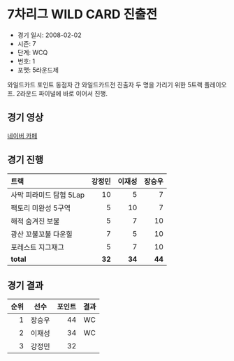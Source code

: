 # 7차리그 WILD CARD 진출전

- 경기 일시: 2008-02-02
- 시즌: 7
- 단계: WCQ
- 번호: 1
- 포맷: 5라운드제



와일드카드 포인트 동점자 간 와일드카드전 진출자 두 명을 가리기 위한 5트랙 플레이오프. 2라운드 파이널에 바로 이어서 진행.

## 경기 영상
[네이버 카페](https://cafe.naver.com/leaguekart/92)

## 경기 진행

| 트랙 | 강정민 | 이재성 | 장승우 |
|:---|---:|---:|---:|
| 사막 피라미드 탐험 5Lap | 10 | 5 | 7 |
| 팩토리 미완성 5구역 | 5 | 10 | 7 |
| 해적 숨겨진 보물 | 5 | 7 | 10 |
| 광산 꼬불꼬불 다운힐 | 7 | 5 | 10 |
| 포레스트 지그재그 | 5 | 7 | 10 |
| __total__ | __32__ | __34__ | __44__ |




## 경기 결과

| 순위 | 선수 | 포인트 | 결과 |
|---:|:---:|---:|:---:|
| 1 | 장승우 | 44 | WC |
| 2 | 이재성 | 34 | WC |
| 3 | 강정민 | 32 |  |

